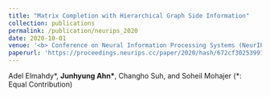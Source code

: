 ```yaml
---
title: "Matrix Completion with Hierarchical Graph Side Information"
collection: publications
permalink: /publication/neurips_2020
date: 2020-10-01
venue: '<b> Conference on Neural Information Processing Systems (NeurIPS) </b>'
paperurl: 'https://proceedings.neurips.cc/paper/2020/hash/672cf3025399742b1a047c8dc6b1e992-Abstract.html'
---
```

Adel Elmahdy\*, <b>Junhyung Ahn\*</b>, Changho Suh, and Soheil Mohajer (\*: Equal Contribution) 

